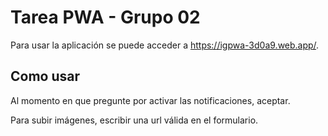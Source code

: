 # Tarea PWA - Grupo 02

Para usar la aplicación se puede acceder a https://igpwa-3d0a9.web.app/.

## Como usar

Al momento en que pregunte por activar las notificaciones, aceptar.

Para subir imágenes, escribir una url válida en el formulario.
